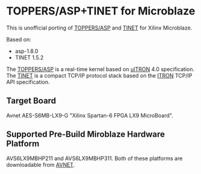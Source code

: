 TOPPERS/ASP+TINET for Microblaze
=====

This is unofficial porting of [TOPPERS/ASP][TOPPERS/ASP] and [TINET][TINET] for Xilinx Microblaze.

Based on:

 * asp-1.8.0
 * TINET 1.5.2

The [TOPPERS/ASP] is a real-time kernel based on [uITRON][ITRON] 4.0 specification.
The [TINET] is a compact TCP/IP protocol stack based on the [ITRON] TCP/IP API specification.


[TOPPERS/ASP]: http://www.toppers.jp/en/index.html
[TINET]: http://www.toppers.jp/en/tinet.html
[ITRON]: http://www.t-engine.org/

Target Board
-----

Avnet AES-S6MB-LX9-G "Xilinx Spartan-6 FPGA LX9 MicroBoard".



Supported Pre-Build Miroblaze Hardware Platform
-----

AVS6LX9MBHP211 and AVS6LX9MBHP311.
Both of these platforms are downloadable from [AVNET][AVNET].

[AVNET]: http://www.em.avnet.com/en-us/design/drc/Pages/Xilinx-Spartan-6-FPGA-LX9-MicroBoard.aspx


